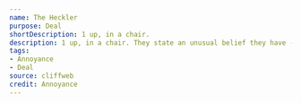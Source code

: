 ```yaml
---
name: The Heckler
purpose: Deal
shortDescription: 1 up, in a chair.
description: 1 up, in a chair. They state an unusual belief they have - preferably the opposite of something they believe like "All clothes should be ironed" "Cats are terrible" "All drinks should be room temperature".
tags:
- Annoyance
- Deal
source: cliffweb
credit: Annoyance
---
```


